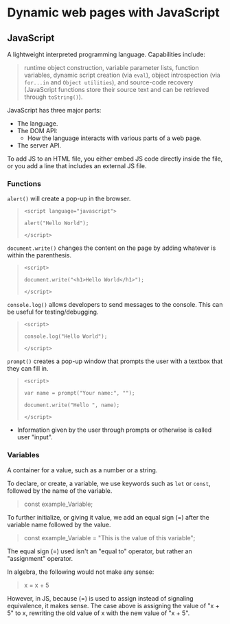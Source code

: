 # Dynamic web pages with JavaScript

## JavaScript

A lightweight interpreted programming language. Capabilities include:
> runtime object construction, variable parameter lists, function variables, dynamic script creation (via `eval`), object introspection (via `for...in` and `Object utilities`), and source-code recovery (JavaScript functions store their source text and can be retrieved through `toString()`).

JavaScript has three major parts:

- The language.
- The DOM API:
  - How the language interacts with various parts of a web page.
- The server API.

To add JS to an HTML file, you either embed JS code directly inside the file, or you add a line that includes an external JS file.

### Functions

`alert()` will create a pop-up in the browser.
> `<script language="javascript">`
>
> `alert("Hello World");`
>
> `</script>`

`document.write()` changes the content on the page by adding whatever is within the parenthesis.

> `<script>`
>
> `document.write("<h1>Hello World</h1>");`
>
> `</script>`

`console.log()` allows developers to send messages to the console. This can be useful for testing/debugging.

> `<script>`
>
> `console.log("Hello World");`
>
> `</script>`

`prompt()` creates a pop-up window that prompts the user with a textbox that they can fill in.

> `<script>`
>
> `var name = prompt("Your name:", "");`
>
> `document.write("Hello ", name);`
>
> `</script>`

- Information given by the user through prompts or otherwise is called user "input".

### Variables

A container for a value, such as a number or a string.

To declare, or create, a variable, we use keywords such as `let` or `const`, followed by the name of the variable.
> const example_Variable;

To further initialize, or giving it value, we add an equal sign (=) after the variable name followed by the value.
> const example_Variable = "This is the value of this variable";

The equal sign (=) used isn't an "equal to" operator, but rather an "assignment" operator.

In algebra, the following would not make any sense:
> x = x + 5

However, in JS, because (=) is used to assign instead of signaling equivalence, it makes sense. The case above is assigning the value of "x + 5" to x, rewriting the old value of x with the new value of "x + 5".

